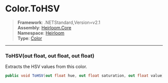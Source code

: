 # Color.ToHSV

> **Framework**: .NETStandard,Version=v2.1  
> **Assembly**: [Heirloom.Core][0]  
> **Namespace**: [Heirloom][0]  
> **Type**: [Color][1]  

--------------------------------------------------------------------------------

### ToHSV(out float, out float, out float)

Extracts the HSV values from this color.

```cs
public void ToHSV(out float hue, out float saturation, out float value)
```

[0]: ..\Heirloom.Core.md
[1]: Heirloom.Color.md
